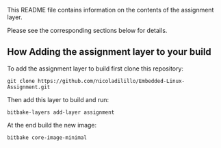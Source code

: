 This README file contains information on the contents of the assignment layer.

Please see the corresponding sections below for details.

## How Adding the assignment layer to your build

To add the assignment layer to build first clone this repository:

``git clone https://github.com/nicoladilillo/Embedded-Linux-Assignment.git``

Then add this layer to build and run:

``bitbake-layers add-layer assignment``

At the end build the new image:

``bitbake core-image-minimal``

